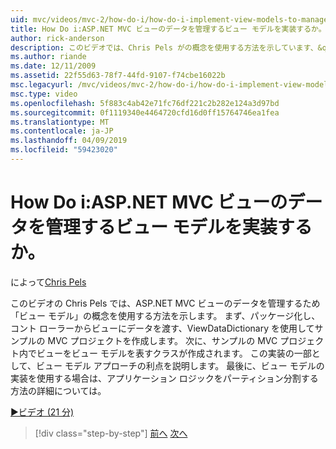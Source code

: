 ```yaml
---
uid: mvc/videos/mvc-2/how-do-i/how-do-i-implement-view-models-to-manage-data-for-aspnet-mvc-views
title: How Do i:ASP.NET MVC ビューのデータを管理するビュー モデルを実装するか。 | Microsoft Docs
author: rick-anderson
description: このビデオでは、Chris Pels がの概念を使用する方法を示しています、&quot;ビュー モデル&quot;ASP.NET MVC ビューのデータを管理するためです。 最初に、サンプルの MVC プロジェクトでは、資格情報が、.
ms.author: riande
ms.date: 12/11/2009
ms.assetid: 22f55d63-78f7-44fd-9107-f74cbe16022b
msc.legacyurl: /mvc/videos/mvc-2/how-do-i/how-do-i-implement-view-models-to-manage-data-for-aspnet-mvc-views
msc.type: video
ms.openlocfilehash: 5f883c4ab42e71fc76df221c2b282e124a3d97bd
ms.sourcegitcommit: 0f1119340e4464720cfd16d0ff15764746ea1fea
ms.translationtype: MT
ms.contentlocale: ja-JP
ms.lasthandoff: 04/09/2019
ms.locfileid: "59423020"
---
```

# <a name="how-do-i-implement-view--models-to-manage-data-for-aspnet-mvc-views"></a>How Do i:ASP.NET MVC ビューのデータを管理するビュー モデルを実装するか。

によって[Chris Pels](https://twitter.com/chrispels)

このビデオの Chris Pels では、ASP.NET MVC ビューのデータを管理するため「ビュー モデル」の概念を使用する方法を示します。 まず、パッケージ化し、コント ローラーからビューにデータを渡す、ViewDataDictionary を使用してサンプルの MVC プロジェクトを作成します。 次に、サンプルの MVC プロジェクト内でビューをビュー モデルを表すクラスが作成されます。 この実装の一部として、ビュー モデル アプローチの利点を説明します。 最後に、ビュー モデルの実装を使用する場合は、アプリケーション ロジックをパーティション分割する方法の詳細については。

[&#9654;ビデオ (21 分)](https://channel9.msdn.com/Blogs/ASP-NET-Site-Videos/how-do-i-implement-view-models-to-manage-data-for-aspnet-mvc-views)

> [!div class="step-by-step"]
> [前へ](how-do-i-work-with-data-in-aspnet-mvc-partial-views.md)
> [次へ](how-do-i-create-a-custom-html-helper-for-an-mvc-application.md)
